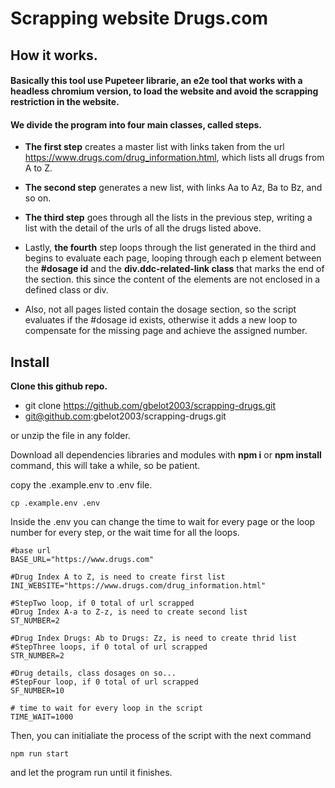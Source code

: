 # Scrapping website Drugs.com 
## How it works.
#### Basically this tool use **Pupeteer** librarie, an e2e tool that works with a headless chromium version, to load the website and avoid the scrapping restriction in the website.

#### We divide the program into four main classes, called steps. 

- **The first step** creates a master list with links taken from the url https://www.drugs.com/drug_information.html, which lists all drugs from A to Z.

- **The second step** generates a new list, with links Aa to Az, Ba to Bz, and so on.

- **The third step** goes through all the lists in the previous step, writing a list with the detail of the urls of all the drugs listed above.

- Lastly, **the fourth** step loops through the list generated in the third and begins to evaluate each page, looping through each p element between the **#dosage id** and the **div.ddc-related-link class** that marks the end of the section. this since the content of the elements are not enclosed in a defined class or div.

- Also, not all pages listed contain the dosage section, so the script evaluates if the #dosage id exists, otherwise it adds a new loop to compensate for the missing page and achieve the assigned number.

## Install
**Clone this github repo.**
- git clone https://github.com/gbelot2003/scrapping-drugs.git
- git@github.com:gbelot2003/scrapping-drugs.git

or unzip the file in any folder.

Download all dependencies libraries and modules with **npm i** or **npm install** command, this will take a while, so be patient.

copy the .example.env to .env file.

`cp .example.env .env`

Inside the .env you can change the time to wait for every page or the loop number for every step, or the wait time for all the loops.

```
#base url
BASE_URL="https://www.drugs.com"

#Drug Index A to Z, is need to create first list
INI_WEBSITE="https://www.drugs.com/drug_information.html"

#StepTwo loop, if 0 total of url scrapped
#Drug Index A-a to Z-z, is need to create second list
ST_NUMBER=2

#Drug Index Drugs: Ab to Drugs: Zz, is need to create thrid list
#StepThree loops, if 0 total of url scrapped
STR_NUMBER=2 

#Drug details, class dosages on so...
#StepFour loop, if 0 total of url scrapped
SF_NUMBER=10 

# time to wait for every loop in the script
TIME_WAIT=1000
```

Then, you can initialiate the process of the script with the next command

`npm run start`

and let the program run until it finishes.


